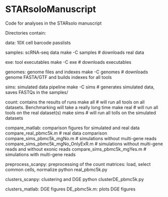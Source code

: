 # STARsoloManuscript
Code for analyses in the STARsolo manuscript

Directories contain:

data: 10X cell barcode passlists

samples: scRNA-seq data
make -C samples # downloads real data

exe: tool executables
make -C exe     # downloads executables

genomes: genome files and indexes
make -C genomes # downloads genome FASTA/GTF and builds indexes for all tools

sims: simulated data pipeline
make -C sims    # generates simulated data, saves FASTQs in the samples/

count: contains the results of runs
make all        # will run all tools on all datasets. Benchmarking will take a really long time
make real       # will run all tools on the real dataset(s)
make sims       # will run all tolls on the simulated datasets

compare_matlab: comparison figures for simulated and real data
compare_real_pbmc5k.m                 # real data comparison
compare_sims_pbmc5k_mgNo.m            # simulations without multi-gene reads
compare_sims_pbmc5k_mgNo_OnlyExR.m    # simulations without multi-gene reads and without exonic reads
compare_sims_pbmc5k_mgYes.m           # simulations with multi-gene reads

preprocess_scanpy: preprocessing of the count matrices: load, select common cells, normalize
python real_pbmc5k.py

clusters_scanpy: clustering and DGE
python clusterDE_pbmc5k.py

clusters_matlab: DGE figures
DE_pbmc5k.m: plots DGE figures

